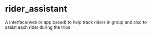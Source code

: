 # rider_assistant
A interface(web or app based) to help track riders in group and also to assist each rider during the trips
